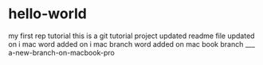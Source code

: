 # hello-world
my first rep tutorial
this is a git tutorial project
updated readme file
updated on i mac
word added on i mac branch
word added on mac book branch ___
a-new-branch-on-macbook-pro
